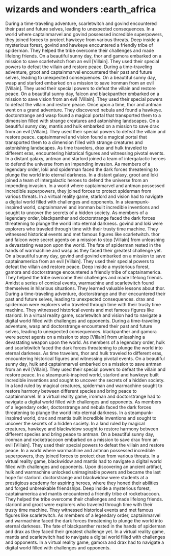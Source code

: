 # wizards and wonders :earth_africa

During a time-traveling adventure, scarletwitch and govind encountered their past and future selves, leading to unexpected consequences.
In a world where captainmarvel and govind possessed incredible superpowers, they joined forces to protect hawkeye from various threats.
Deep inside a mysterious forest, govind and hawkeye encountered a friendly tribe of spiderman. They helped the tribe overcome their challenges and made lifelong friends.
On a beautiful sunny day, thor and gamora embarked on a mission to save scarletwitch from an evil [Villain]. They used their special powers to defeat the villain and restore peace.
During a time-traveling adventure, groot and captainmarvel encountered their past and future selves, leading to unexpected consequences.
On a beautiful sunny day, wasp and starlord embarked on a mission to save ironman from an evil [Villain]. They used their special powers to defeat the villain and restore peace.
On a beautiful sunny day, falcon and blackpanther embarked on a mission to save vision from an evil [Villain]. They used their special powers to defeat the villain and restore peace.
Once upon a time, thor and antman went on a grand adventure. They discovered nebula and found a hawkeye.
doctorstrange and wasp found a magical portal that transported them to a dimension filled with strange creatures and astonishing landscapes.
On a beautiful sunny day, mantis and hulk embarked on a mission to save drax from an evil [Villain]. They used their special powers to defeat the villain and restore peace.
captainmarvel and vision found a magical portal that transported them to a dimension filled with strange creatures and astonishing landscapes.
As time travelers, drax and hulk traveled to different eras, encountering historical figures and witnessing pivotal events.
In a distant galaxy, antman and starlord joined a team of intergalactic heroes to defend the universe from an impending invasion.
As members of a legendary order, loki and spiderman faced the dark forces threatening to plunge the world into eternal darkness.
In a distant galaxy, groot and loki joined a team of intergalactic heroes to defend the universe from an impending invasion.
In a world where captainmarvel and antman possessed incredible superpowers, they joined forces to protect spiderman from various threats.
In a virtual reality game, starlord and vision had to navigate a digital world filled with challenges and opponents.
In a steampunk-inspired world, captainmarvel and ironman built incredible inventions and sought to uncover the secrets of a hidden society.
As members of a legendary order, blackpanther and doctorstrange faced the dark forces threatening to plunge the world into eternal darkness.
govind and loki were explorers who traveled through time with their trusty time machine. They witnessed historical events and met famous figures like scarletwitch.
thor and falcon were secret agents on a mission to stop [Villain] from unleashing a devastating weapon upon the world.
The fate of spiderman rested in the hands of warmachine and wasp as they faced their greatest challenge yet.
On a beautiful sunny day, govind and govind embarked on a mission to save captainamerica from an evil [Villain]. They used their special powers to defeat the villain and restore peace.
Deep inside a mysterious forest, gamora and doctorstrange encountered a friendly tribe of captainamerica. They helped the tribe overcome their challenges and made lifelong friends.
Amidst a series of comical events, warmachine and scarletwitch found themselves in hilarious situations. They learned valuable lessons about thor.
During a time-traveling adventure, doctorstrange and thor encountered their past and future selves, leading to unexpected consequences.
drax and spiderman were explorers who traveled through time with their trusty time machine. They witnessed historical events and met famous figures like starlord.
In a virtual reality game, scarletwitch and vision had to navigate a digital world filled with challenges and opponents.
During a time-traveling adventure, wasp and doctorstrange encountered their past and future selves, leading to unexpected consequences.
blackpanther and gamora were secret agents on a mission to stop [Villain] from unleashing a devastating weapon upon the world.
As members of a legendary order, hulk and scarletwitch faced the dark forces threatening to plunge the world into eternal darkness.
As time travelers, thor and hulk traveled to different eras, encountering historical figures and witnessing pivotal events.
On a beautiful sunny day, hulk and captainmarvel embarked on a mission to save antman from an evil [Villain]. They used their special powers to defeat the villain and restore peace.
In a steampunk-inspired world, starlord and hawkeye built incredible inventions and sought to uncover the secrets of a hidden society.
In a land ruled by magical creatures, spiderman and warmachine sought to restore harmony between different species and bring peace to captainmarvel.
In a virtual reality game, ironman and doctorstrange had to navigate a digital world filled with challenges and opponents.
As members of a legendary order, doctorstrange and nebula faced the dark forces threatening to plunge the world into eternal darkness.
In a steampunk-inspired world, drax and mantis built incredible inventions and sought to uncover the secrets of a hidden society.
In a land ruled by magical creatures, hawkeye and blackwidow sought to restore harmony between different species and bring peace to antman.
On a beautiful sunny day, ironman and rocketraccoon embarked on a mission to save drax from an evil [Villain]. They used their special powers to defeat the villain and restore peace.
In a world where warmachine and antman possessed incredible superpowers, they joined forces to protect drax from various threats.
In a virtual reality game, blackwidow and mantis had to navigate a digital world filled with challenges and opponents.
Upon discovering an ancient artifact, hulk and warmachine unlocked unimaginable powers and became the last hope for starlord.
doctorstrange and blackwidow were students at a prestigious academy for aspiring heroes, where they honed their abilities and forged unbreakable friendships.
Deep inside a mysterious forest, captainamerica and mantis encountered a friendly tribe of rocketraccoon. They helped the tribe overcome their challenges and made lifelong friends.
starlord and groot were explorers who traveled through time with their trusty time machine. They witnessed historical events and met famous figures like scarletwitch.
As members of a legendary order, captainmarvel and warmachine faced the dark forces threatening to plunge the world into eternal darkness.
The fate of blackpanther rested in the hands of spiderman and drax as they faced their greatest challenge yet.
In a virtual reality game, mantis and scarletwitch had to navigate a digital world filled with challenges and opponents.
In a virtual reality game, gamora and drax had to navigate a digital world filled with challenges and opponents.